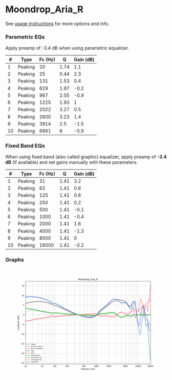 # Moondrop_Aria_R
See [usage instructions](https://github.com/jaakkopasanen/AutoEq#usage) for more options and info.

### Parametric EQs
Apply preamp of -3.4 dB when using parametric equalizer.

|   # | Type    |   Fc (Hz) |    Q |   Gain (dB) |
|-----|---------|-----------|------|-------------|
|   1 | Peaking |        20 | 1.74 |         1.1 |
|   2 | Peaking |        25 | 0.44 |         2.3 |
|   3 | Peaking |       131 | 1.53 |         0.4 |
|   4 | Peaking |       629 | 1.97 |        -0.2 |
|   5 | Peaking |       967 | 2.05 |        -0.9 |
|   6 | Peaking |      1225 | 1.93 |         1   |
|   7 | Peaking |      2022 | 3.27 |         0.5 |
|   8 | Peaking |      2600 | 3.23 |         1.4 |
|   9 | Peaking |      3914 | 2.5  |        -1.5 |
|  10 | Peaking |      6661 | 6    |        -0.9 |

### Fixed Band EQs
When using fixed band (also called graphic) equalizer, apply preamp of **-3.4 dB** (if available) and set gains manually with these parameters.

|   # | Type    |   Fc (Hz) |    Q |   Gain (dB) |
|-----|---------|-----------|------|-------------|
|   1 | Peaking |        31 | 1.41 |         3.2 |
|   2 | Peaking |        62 | 1.41 |         0.6 |
|   3 | Peaking |       125 | 1.41 |         0.6 |
|   4 | Peaking |       250 | 1.41 |         0.2 |
|   5 | Peaking |       500 | 1.41 |        -0.1 |
|   6 | Peaking |      1000 | 1.41 |        -0.4 |
|   7 | Peaking |      2000 | 1.41 |         1.6 |
|   8 | Peaking |      4000 | 1.41 |        -1.3 |
|   9 | Peaking |      8000 | 1.41 |         0   |
|  10 | Peaking |     16000 | 1.41 |        -0.2 |

### Graphs
![](./Moondrop_Aria_R.png)
